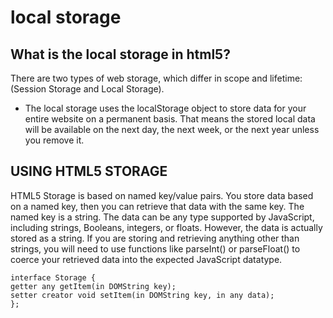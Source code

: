  # local storage

## What is the local storage in html5?
There are two types of web storage, which differ in scope and lifetime:(Session Storage and Local Storage).
- The local storage uses the localStorage object to store data for your entire website on a permanent basis. That means the stored local data will be available on the next day, the next week, or the next year unless you remove it.
## USING HTML5 STORAGE
HTML5 Storage is based on named key/value pairs. You store data based on a named key, then you can retrieve that data with the same key. The named key is a string. The data can be any type supported by JavaScript, including strings, Booleans, integers, or floats. However, the data is actually stored as a string. If you are storing and retrieving anything other than strings, you will need to use functions like parseInt() or parseFloat() to coerce your retrieved data into the expected JavaScript datatype.

    interface Storage {
    getter any getItem(in DOMString key);
    setter creator void setItem(in DOMString key, in any data);   
    }; 

